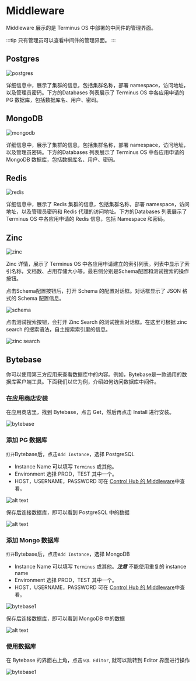 # Middleware

Middleware 展示的是 Terminus OS 中部署的中间件的管理界面。

:::tip
只有管理员可以查看中间件的管理界面。
:::

## Postgres

![postgres](/images/how-to/terminus/controlhub/middleware/01.jpg)

详细信息中，展示了集群的信息，包括集群名称，部署 namespace，访问地址，以及管理员密码。下方的Databases 列表展示了 Terminus OS 中各应用申请的 PG 数据库，包括数据库名、用户、密码。

## MongoDB

![mongodb](/images/how-to/terminus/controlhub/middleware/02.jpg)

详细信息中，展示了集群的信息，包括集群名称，部署 namespace，访问地址，以及管理员密码。下方的Databases 列表展示了 Terminus OS 中各应用申请的 MongoDB 数据库，包括数据库名、用户、密码。

## Redis

![redis](/images/how-to/terminus/controlhub/middleware/03.jpg)

详细信息中，展示了 Redis 集群的信息，包括集群名称，部署 namespace，访问地址，以及管理员密码和 Redis 代理的访问地址。下方的Databases 列表展示了 Terminus OS 中各应用申请的 Redis 信息，包括 Namespace 和密码。

## Zinc

![zinc](/images/how-to/terminus/controlhub/middleware/04.jpg)

Zinc 详情，展示了 Terminus OS 中各应用申请建立的索引列表。列表中显示了索引名称，文档数、占用存储大小等。最右侧分别是Schema配置和测试搜索的操作按钮。

点击Schema配置按钮后，打开 Schema 的配置对话框。对话框显示了 JSON 格式的 Schema 配置信息。

![schema](/images/how-to/terminus/controlhub/middleware/05.jpg)


点击测试搜索按钮，会打开 Zinc Search 的测试搜索对话框。在这里可根据 zinc search 的搜索语法，自主搜索索引里的信息。

![zinc search](/images/how-to/terminus/controlhub/middleware/06.jpg)


## Bytebase

你可以使用第三方应用来查看数据库中的内容。例如，Bytebase是一款通用的数据库客户端工具。下面我们以它为例，介绍如何访问数据库中间件。

### 在应用商店安装

在应用商店里，找到 Bytebase，点击 Get，然后再点击 Install 进行安装。

![bytebase](/images/how-to/terminus/controlhub/middleware/07.jpg)


### 添加 PG 数据库
`打开`Bytebase后，点击`Add Instance`，选择 PostgreSQL
- Instance Name 可以填写 `Terminus` 或其他。
- Environment 选择 PROD，TEST 其中一个。
- HOST，USERNAME，PASSWORD 可在 [Control Hub 的 Middleware](#postgres)中查看。

![alt text](/images/how-to/terminus/controlhub/middleware/09.jpg)

保存后连接数据库，即可以看到 PostgreSQL 中的数据

![alt text](/images/how-to/terminus/controlhub/middleware/10.jpg)

### 添加 Mongo 数据库
`打开`Bytebase后，点击`Add Instance`，选择 MongoDB
- Instance Name 可以填写 `Terminus` 或其他。**_注意_** 不能使用重复的 instance name
- Environment 选择 PROD，TEST 其中一个。
- HOST，USERNAME，PASSWORD 可在 [Control Hub 的 Middleware](#mongodb)中查看。

![bytebase1](/images/how-to/terminus/controlhub/middleware/11.jpg)

保存后连接数据库，即可以看到 MongoDB 中的数据

![alt text](/images/how-to/terminus/controlhub/middleware/12.jpg)

### 使用数据库

在 Bytebase 的界面右上角，点击`SQL Editor`, 就可以跳转到 Editor 界面进行操作

![bytebase1](/images/how-to/terminus/controlhub/middleware/13.jpg)
